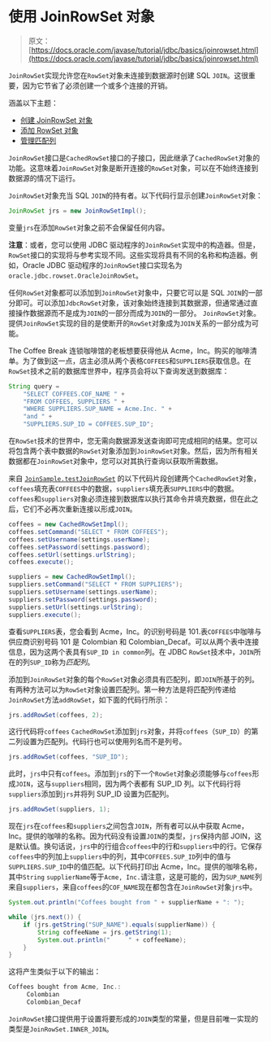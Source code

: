 # 使用 JoinRowSet 对象

> 原文： [https://docs.oracle.com/javase/tutorial/jdbc/basics/joinrowset.html](https://docs.oracle.com/javase/tutorial/jdbc/basics/joinrowset.html)

`JoinRowSet`实现允许您在`RowSet`对象未连接到数据源时创建 SQL `JOIN`。这很重要，因为它节省了必须创建一个或多个连接的开销。

涵盖以下主题：

*   [创建 JoinRowSet 对象](#creating-joinrowset-object)
*   [添加 RowSet 对象](#adding-rowset-objects)
*   [管理匹配列](#managing-match-columns)

`JoinRowSet`接口是`CachedRowSet`接口的子接口，因此继承了`CachedRowSet`对象的功能。这意味着`JoinRowSet`对象是断开连接的`RowSet`对象，可以在不始终连接到数据源的情况下运行。

`JoinRowSet`对象充当 SQL `JOIN`的持有者。以下代码行显示创建`JoinRowSet`对象：

```java
JoinRowSet jrs = new JoinRowSetImpl();

```

变量`jrs`在添加`RowSet`对象之前不会保留任何内容。

**注意**：或者，您可以使用 JDBC 驱动程序的`JoinRowSet`实现中的构造器。但是，`RowSet`接口的实现将与参考实现不同。这些实现将具有不同的名称和构造器。例如，Oracle JDBC 驱动程序的`JoinRowSet`接口实现名为`oracle.jdbc.rowset.OracleJoinRowSet`。

任何`RowSet`对象都可以添加到`JoinRowSet`对象中，只要它可以是 SQL `JOIN`的一部分即可。可以添加`JdbcRowSet`对象，该对象始终连接到其数据源，但通常通过直接操作数据源而不是成为`JOIN`的一部分而成为`JOIN`的一部分。 `JoinRowSet`对象。提供`JoinRowSet`实现的目的是使断开的`RowSet`对象成为`JOIN`关系的一部分成为可能。

The Coffee Break 连锁咖啡馆的老板想要获得他从 Acme，Inc。购买的咖啡清单。为了做到这一点，店主必须从两个表格`COFFEES`和`SUPPLIERS`获取信息。在`RowSet`技术之前的数据库世界中，程序员会将以下查询发送到数据库：

```java
String query =
    "SELECT COFFEES.COF_NAME " +
    "FROM COFFEES, SUPPLIERS " +
    "WHERE SUPPLIERS.SUP_NAME = Acme.Inc. " +
    "and " +
    "SUPPLIERS.SUP_ID = COFFEES.SUP_ID";

```

在`RowSet`技术的世界中，您无需向数据源发送查询即可完成相同的结果。您可以将包含两个表中数据的`RowSet`对象添加到`JoinRowSet`对象。然后，因为所有相关数据都在`JoinRowSet`对象中，您可以对其执行查询以获取所需数据。

来自 [`JoinSample.testJoinRowSet`](gettingstarted.html) 的以下代码片段创建两个`CachedRowSet`对象，`coffees`填充表`COFFEES`中的数据，`suppliers`填充表`SUPPLIERS`中的数据。 `coffees`和`suppliers`对象必须连接到数据库以执行其命令并填充数据，但在此之后，它们不必再次重新连接以形成`JOIN`。

```java
coffees = new CachedRowSetImpl();
coffees.setCommand("SELECT * FROM COFFEES");
coffees.setUsername(settings.userName);
coffees.setPassword(settings.password);
coffees.setUrl(settings.urlString);
coffees.execute();

suppliers = new CachedRowSetImpl();
suppliers.setCommand("SELECT * FROM SUPPLIERS");
suppliers.setUsername(settings.userName);
suppliers.setPassword(settings.password);
suppliers.setUrl(settings.urlString);
suppliers.execute(); 

```

查看`SUPPLIERS`表，您会看到 Acme，Inc。的识别号码是 101.表`COFFEES`中咖啡与供应商识别号码 101 是 Colombian 和 Colombian_Decaf。可以从两个表中连接信息，因为这两个表具有`SUP_ID in common`列。在 JDBC `RowSet`技术中，`JOIN`所在的列`SUP_ID`称为*匹配列*。

添加到`JoinRowSet`对象的每个`RowSet`对象必须具有匹配列，即`JOIN`所基于的列。有两种方法可以为`RowSet`对象设置匹配列。第一种方法是将匹配列传递给`JoinRowSet`方法`addRowSet`，如下面的代码行所示：

```java
jrs.addRowSet(coffees, 2);

```

这行代码将`coffees` `CachedRowSet`添加到`jrs`对象，并将`coffees`（`SUP_ID`）的第二列设置为匹配列。代码行也可以使用列名而不是列号。

```java
jrs.addRowSet(coffees, "SUP_ID");

```

此时，`jrs`中只有`coffees`。添加到`jrs`的下一个`RowSet`对象必须能够与`coffees`形成`JOIN`，这与`suppliers`相同，因为两个表都有 SUP_ID 列。以下代码行将`suppliers`添加到`jrs`并将列 SUP_ID 设置为匹配列。

```java
jrs.addRowSet(suppliers, 1);

```

现在`jrs`在`coffees`和`suppliers`之间包含`JOIN`，所有者可以从中获取 Acme，Inc。提供的咖啡的名称。因为代码没有设置`JOIN`的类型，`jrs`保持内部 JOIN，这是默认值。换句话说，`jrs`中的行组合`coffees`中的行和`suppliers`中的行。它保存`coffees`中的列加上`suppliers`中的列，其中`COFFEES.SUP_ID`列中的值与`SUPPLIERS.SUP_ID`中的值匹配。以下代码打印出 Acme，Inc。提供的咖啡名称，其中`String` `supplierName`等于`Acme, Inc.`请注意，这是可能的，因为`SUP_NAME`列来自`suppliers`，来自`coffees`的`COF_NAME`现在都包含在`JoinRowSet`对象`jrs`中。

```java
System.out.println("Coffees bought from " + supplierName + ": ");

while (jrs.next()) {
    if (jrs.getString("SUP_NAME").equals(supplierName)) {
        String coffeeName = jrs.getString(1);
        System.out.println("     " + coffeeName);
    }
}

```

这将产生类似于以下的输出：

```java
Coffees bought from Acme, Inc.:
     Colombian
     Colombian_Decaf

```

`JoinRowSet`接口提供用于设置将要形成的`JOIN`类型的常量，但是目前唯一实现的类型是`JoinRowSet.INNER_JOIN`。